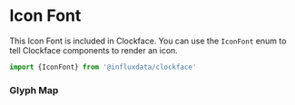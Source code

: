 # Icon Font

This Icon Font is included in Clockface. You can use the `IconFont` enum to tell Clockface components to render an icon.

```js
import {IconFont} from '@influxdata/clockface'
```

### Glyph Map

<!-- STORY -->

<!-- STORY HIDE START -->

<!-- STORY HIDE END -->
